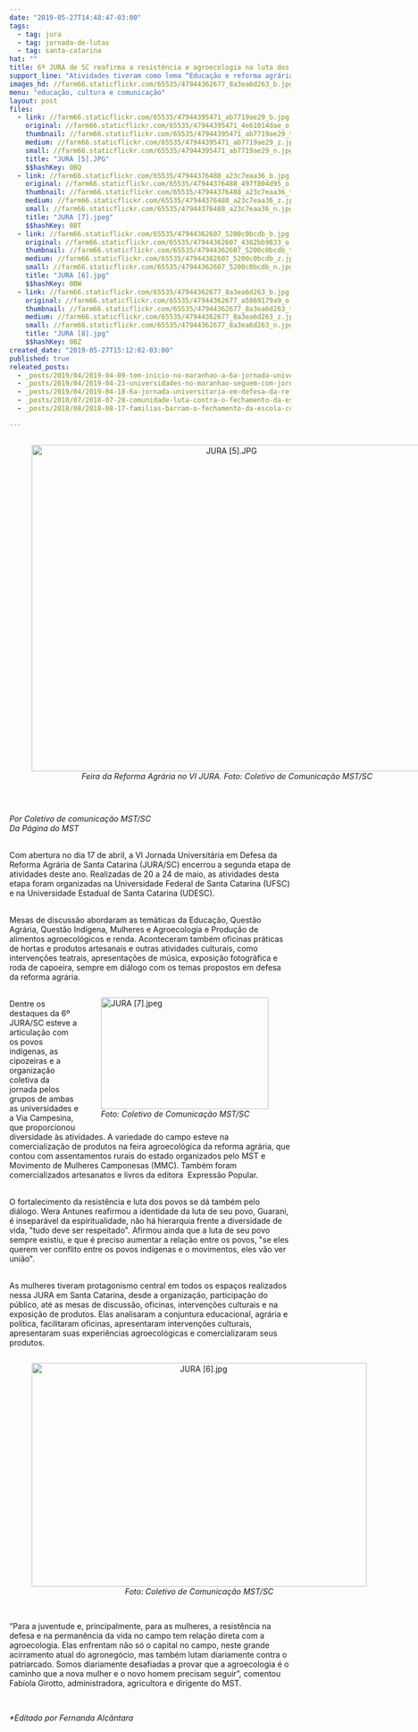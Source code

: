 ```yaml
---
date: "2019-05-27T14:48:47-03:00"
tags:
  - tag: jura
  - tag: jornada-de-lutas
  - tag: santa-catarina
hat: ""
title: 6ª JURA de SC reafirma a resistência e agroecologia na luta dos povos do campo
support_line: "Atividades tiveram como lema “Educação e reforma agrária em tempos de resistência!” e promoveram mesas de debates, exibição de filmes, oficinas e feira agroecológica"
images_hd: //farm66.staticflickr.com/65535/47944362677_8a3ea6d263_b.jpg
menu: "educação, cultura e comunicação"
layout: post
files:
  - link: //farm66.staticflickr.com/65535/47944395471_ab7719ae29_b.jpg
    original: //farm66.staticflickr.com/65535/47944395471_4e61014dae_o.jpg
    thumbnail: //farm66.staticflickr.com/65535/47944395471_ab7719ae29_t.jpg
    medium: //farm66.staticflickr.com/65535/47944395471_ab7719ae29_z.jpg
    small: //farm66.staticflickr.com/65535/47944395471_ab7719ae29_n.jpg
    title: "JURA [5].JPG"
    $$hashKey: 0BQ
  - link: //farm66.staticflickr.com/65535/47944376488_a23c7eaa36_b.jpg
    original: //farm66.staticflickr.com/65535/47944376488_497f804d95_o.jpg
    thumbnail: //farm66.staticflickr.com/65535/47944376488_a23c7eaa36_t.jpg
    medium: //farm66.staticflickr.com/65535/47944376488_a23c7eaa36_z.jpg
    small: //farm66.staticflickr.com/65535/47944376488_a23c7eaa36_n.jpg
    title: "JURA [7].jpeg"
    $$hashKey: 0BT
  - link: //farm66.staticflickr.com/65535/47944362607_5200c0bcdb_b.jpg
    original: //farm66.staticflickr.com/65535/47944362607_4382bb9833_o.jpg
    thumbnail: //farm66.staticflickr.com/65535/47944362607_5200c0bcdb_t.jpg
    medium: //farm66.staticflickr.com/65535/47944362607_5200c0bcdb_z.jpg
    small: //farm66.staticflickr.com/65535/47944362607_5200c0bcdb_n.jpg
    title: "JURA [6].jpg"
    $$hashKey: 0BW
  - link: //farm66.staticflickr.com/65535/47944362677_8a3ea6d263_b.jpg
    original: //farm66.staticflickr.com/65535/47944362677_a5869179a9_o.jpg
    thumbnail: //farm66.staticflickr.com/65535/47944362677_8a3ea6d263_t.jpg
    medium: //farm66.staticflickr.com/65535/47944362677_8a3ea6d263_z.jpg
    small: //farm66.staticflickr.com/65535/47944362677_8a3ea6d263_n.jpg
    title: "JURA [8].jpg"
    $$hashKey: 0BZ
created_date: "2019-05-27T15:12:02-03:00"
published: true
releated_posts:
  - _posts/2019/04/2019-04-09-tem-inicio-no-maranhao-a-6a-jornada-universitaria-em-defesa-da-reforma-agraria.md
  - _posts/2019/04/2019-04-23-universidades-no-maranhao-seguem-com-jornada-em-defesa-da-reforma-agraria.md
  - _posts/2019/04/2019-04-18-6a-jornada-universitaria-em-defesa-da-reforma-agraria-em-santa-catarina.md
  - _posts/2018/07/2018-07-28-comunidade-luta-contra-o-fechamento-da-escola-construindo-caminho-em-santa-catarina.md
  - _posts/2018/08/2018-08-17-familias-barram-o-fechamento-da-escola-construindo-caminho.md

---
```

<div style="text-align:center">
<figure class="image" style="display:inline-block"><img alt="JURA [5].JPG" height="584" src="//farm66.staticflickr.com/65535/47944395471_ab7719ae29_b.jpg" width="700" />
<figcaption><em>Feira da Reforma Agr&aacute;ria no VI JURA. Foto: Coletivo de Comunica&ccedil;&atilde;o MST/SC</em></figcaption>
</figure>
</div>

<p>&nbsp;</p>

<p><em>Por Coletivo de comunica&ccedil;&atilde;o MST/SC</em><br />
<em>Da P&aacute;gina do MST</em></p>

<p><br />
Com abertura no dia 17 de abril, a VI Jornada Universit&aacute;ria em Defesa da Reforma Agr&aacute;ria de Santa Catarina (JURA/SC) encerrou a segunda etapa de atividades deste ano. Realizadas de 20 a 24 de maio, as atividades desta etapa foram organizadas na Universidade Federal de Santa Catarina (UFSC) e na Universidade Estadual de Santa Catarina (UDESC).</p>

<p><br />
Mesas de discuss&atilde;o abordaram as tem&aacute;ticas da Educa&ccedil;&atilde;o, Quest&atilde;o Agr&aacute;ria, Quest&atilde;o Ind&iacute;gena, Mulheres e Agroecologia e Produ&ccedil;&atilde;o de alimentos agroecol&oacute;gicos e renda. Aconteceram tamb&eacute;m oficinas pr&aacute;ticas de hortas e produtos artesanais e outras atividades culturais, como interven&ccedil;&otilde;es teatrais, apresenta&ccedil;&otilde;es de m&uacute;sica, exposi&ccedil;&atilde;o fotogr&aacute;fica e roda de capoeira, sempre em di&aacute;logo com os temas propostos em defesa da reforma agr&aacute;ria.</p>

<figure class="image" style="float:right"><img alt="JURA [7].jpeg" height="200" src="//farm66.staticflickr.com/65535/47944376488_a23c7eaa36_b.jpg" width="300" />
<figcaption><em>Foto: Coletivo de Comunica&ccedil;&atilde;o MST/SC</em></figcaption>
</figure>

<p><br />
Dentre os destaques da 6&ordm; JURA/SC esteve a articula&ccedil;&atilde;o com os povos ind&iacute;genas, as cipozeiras e a organiza&ccedil;&atilde;o coletiva da jornada pelos grupos de ambas as universidades e a Via Campesina, que proporcionou diversidade &agrave;s atividades. A variedade do campo esteve na comercializa&ccedil;&atilde;o de produtos na feira agroecol&oacute;gica da reforma agr&aacute;ria, que contou com assentamentos rurais do estado organizados pelo MST e Movimento de Mulheres Camponesas (MMC). Tamb&eacute;m foram comercializados artesanatos e livros da editora&nbsp; Express&atilde;o Popular.</p>

<p><br />
O fortalecimento da resist&ecirc;ncia e luta dos povos se d&aacute; tamb&eacute;m pelo di&aacute;logo. Wera Antunes reafirmou a identidade da luta de seu povo, Guarani, &eacute; insepar&aacute;vel da espiritualidade, n&atilde;o h&aacute; hierarquia frente a diversidade de vida, &quot;tudo deve ser respeitado&quot;. Afirmou ainda que a luta de seu povo sempre existiu, e que &eacute; preciso aumentar a rela&ccedil;&atilde;o entre os povos, &quot;se eles querem ver conflito entre os povos ind&iacute;genas e o movimentos, eles v&atilde;o ver uni&atilde;o&quot;.</p>

<p><br />
As mulheres tiveram protagonismo central em todos os espa&ccedil;os realizados nessa JURA em Santa Catarina, desde a organiza&ccedil;&atilde;o, participa&ccedil;&atilde;o do p&uacute;blico, at&eacute; as mesas de discuss&atilde;o, oficinas, interven&ccedil;&otilde;es culturais e na exposi&ccedil;&atilde;o de produtos. Elas analisaram a conjuntura educacional, agr&aacute;ria e pol&iacute;tica, facilitaram oficinas, apresentaram interven&ccedil;&otilde;es culturais, apresentaram suas experi&ecirc;ncias agroecol&oacute;gicas e comercializaram seus produtos.</p>

<div style="text-align:center">
<figure class="image" style="display:inline-block"><img alt="JURA [6].jpg" height="400" src="//farm66.staticflickr.com/65535/47944362607_5200c0bcdb_b.jpg" width="600" />
<figcaption><em>Foto: Coletivo de Comunica&ccedil;&atilde;o MST/SC</em></figcaption>
</figure>
</div>

<p><br />
&ldquo;Para a juventude e, principalmente, para as mulheres, a resist&ecirc;ncia na defesa e na perman&ecirc;ncia da vida no campo tem rela&ccedil;&atilde;o direta com a agroecologia. Elas enfrentam n&atilde;o s&oacute; o capital no campo, neste grande acirramento atual do agroneg&oacute;cio, mas tamb&eacute;m lutam diariamente contra o patriarcado. Somos diariamente desafiadas a provar que a agroecologia &eacute; o caminho que a nova mulher e o novo homem precisam seguir&rdquo;, comentou Fab&iacute;ola Girotto, administradora, agricultora e dirigente do MST.</p>

<p>&nbsp;</p>

<p><em>*Editado por Fernanda Alc&acirc;ntara</em></p>
